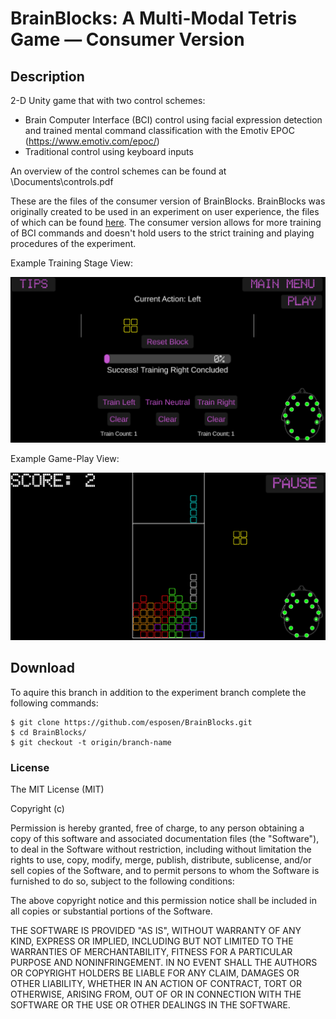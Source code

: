 
# BrainBlocks: A Multi-Modal Tetris Game — Consumer Version

## Description

2-D Unity game that with two control schemes: 
- Brain Computer Interface (BCI) control using facial expression detection and trained mental command classification with the Emotiv EPOC (https://www.emotiv.com/epoc/)
- Traditional control using keyboard inputs

An overview of the control schemes can be found at \Documents\controls.pdf

These are the files of the consumer version of BrainBlocks. BrainBlocks was originally created to be used in an experiment on user experience, the files of which can be found [here](https://github.com/esposen/BrainBlocks). The consumer version allows for more training of BCI commands and doesn't hold users to the strict training and playing procedures of the experiment.

Example Training Stage View:

<img src="/Documents/example_training.png"/>

Example Game-Play View:

<img src="/Documents/example_game.png"/>

## Download

To aquire this branch in addition to the experiment branch complete the following commands:
    
    $ git clone https://github.com/esposen/BrainBlocks.git
    $ cd BrainBlocks/
    $ git checkout -t origin/branch-name


### License

The MIT License (MIT)

Copyright (c) <year> <copyright holders>

Permission is hereby granted, free of charge, to any person obtaining a copy of this software and associated documentation files (the "Software"), to deal in the Software without restriction, including without limitation the rights to use, copy, modify, merge, publish, distribute, sublicense, and/or sell copies of the Software, and to permit persons to whom the Software is furnished to do so, subject to the following conditions:

The above copyright notice and this permission notice shall be included in all copies or substantial portions of the Software.

THE SOFTWARE IS PROVIDED "AS IS", WITHOUT WARRANTY OF ANY KIND, EXPRESS OR IMPLIED, INCLUDING BUT NOT LIMITED TO THE WARRANTIES OF MERCHANTABILITY, FITNESS FOR A PARTICULAR PURPOSE AND NONINFRINGEMENT. IN NO EVENT SHALL THE AUTHORS OR COPYRIGHT HOLDERS BE LIABLE FOR ANY CLAIM, DAMAGES OR OTHER LIABILITY, WHETHER IN AN ACTION OF CONTRACT, TORT OR OTHERWISE, ARISING FROM, OUT OF OR IN CONNECTION WITH THE SOFTWARE OR THE USE OR OTHER DEALINGS IN THE SOFTWARE.
